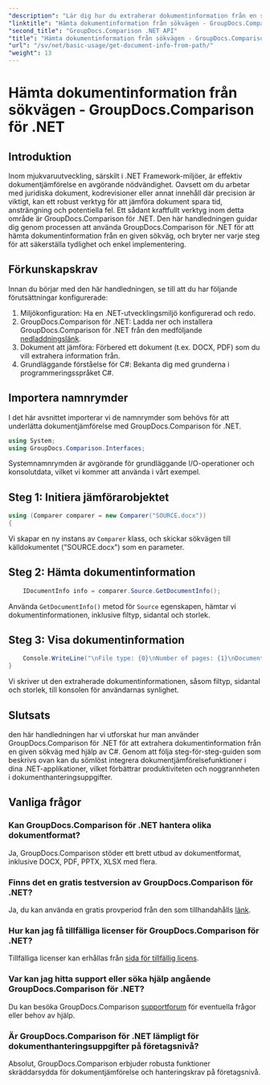```yaml
---
"description": "Lär dig hur du extraherar dokumentinformation från en sökväg med GroupDocs.Comparison för .NET. Enkla steg för effektiv dokumenthantering i C#."
"linktitle": "Hämta dokumentinformation från sökvägen - GroupDocs.Comparison för .NET"
"second_title": "GroupDocs.Comparison .NET API"
"title": "Hämta dokumentinformation från sökvägen - GroupDocs.Comparison för .NET"
"url": "/sv/net/basic-usage/get-document-info-from-path/"
"weight": 13
---
```


# Hämta dokumentinformation från sökvägen - GroupDocs.Comparison för .NET

## Introduktion
Inom mjukvaruutveckling, särskilt i .NET Framework-miljöer, är effektiv dokumentjämförelse en avgörande nödvändighet. Oavsett om du arbetar med juridiska dokument, kodrevisioner eller annat innehåll där precision är viktigt, kan ett robust verktyg för att jämföra dokument spara tid, ansträngning och potentiella fel. Ett sådant kraftfullt verktyg inom detta område är GroupDocs.Comparison för .NET. Den här handledningen guidar dig genom processen att använda GroupDocs.Comparison för .NET för att hämta dokumentinformation från en given sökväg, och bryter ner varje steg för att säkerställa tydlighet och enkel implementering.
## Förkunskapskrav
Innan du börjar med den här handledningen, se till att du har följande förutsättningar konfigurerade:
1. Miljökonfiguration: Ha en .NET-utvecklingsmiljö konfigurerad och redo.
2. GroupDocs.Comparison för .NET: Ladda ner och installera GroupDocs.Comparison för .NET från den medföljande [nedladdningslänk](https://releases.groupdocs.com/comparison/net/).
3. Dokument att jämföra: Förbered ett dokument (t.ex. DOCX, PDF) som du vill extrahera information från.
4. Grundläggande förståelse för C#: Bekanta dig med grunderna i programmeringsspråket C#.

## Importera namnrymder
I det här avsnittet importerar vi de namnrymder som behövs för att underlätta dokumentjämförelse med GroupDocs.Comparison för .NET.
```csharp
using System;
using GroupDocs.Comparison.Interfaces;
```

Systemnamnrymden är avgörande för grundläggande I/O-operationer och konsolutdata, vilket vi kommer att använda i vårt exempel.

## Steg 1: Initiera jämförarobjektet
```csharp
using (Comparer comparer = new Comparer("SOURCE.docx"))
{
```
Vi skapar en ny instans av `Comparer` klass, och skickar sökvägen till källdokumentet ("SOURCE.docx") som en parameter.
## Steg 2: Hämta dokumentinformation
```csharp
    IDocumentInfo info = comparer.Source.GetDocumentInfo();
```
Använda `GetDocumentInfo()` metod för `Source` egenskapen, hämtar vi dokumentinformationen, inklusive filtyp, sidantal och storlek.
## Steg 3: Visa dokumentinformation
```csharp
    Console.WriteLine("\nFile type: {0}\nNumber of pages: {1}\nDocument size: {2} bytes", info.FileType, info.PageCount, info.Size);
}
```
Vi skriver ut den extraherade dokumentinformationen, såsom filtyp, sidantal och storlek, till konsolen för användarnas synlighet.

## Slutsats
den här handledningen har vi utforskat hur man använder GroupDocs.Comparison för .NET för att extrahera dokumentinformation från en given sökväg med hjälp av C#. Genom att följa steg-för-steg-guiden som beskrivs ovan kan du sömlöst integrera dokumentjämförelsefunktioner i dina .NET-applikationer, vilket förbättrar produktiviteten och noggrannheten i dokumenthanteringsuppgifter.
## Vanliga frågor
### Kan GroupDocs.Comparison för .NET hantera olika dokumentformat?
Ja, GroupDocs.Comparison stöder ett brett utbud av dokumentformat, inklusive DOCX, PDF, PPTX, XLSX med flera.
### Finns det en gratis testversion av GroupDocs.Comparison för .NET?
Ja, du kan använda en gratis provperiod från den som tillhandahålls [länk](https://releases.groupdocs.com/).
### Hur kan jag få tillfälliga licenser för GroupDocs.Comparison för .NET?
Tillfälliga licenser kan erhållas från [sida för tillfällig licens](https://purchase.groupdocs.com/temporary-license/).
### Var kan jag hitta support eller söka hjälp angående GroupDocs.Comparison för .NET?
Du kan besöka GroupDocs.Comparison [supportforum](https://forum.groupdocs.com/c/comparison/12) för eventuella frågor eller behov av hjälp.
### Är GroupDocs.Comparison för .NET lämpligt för dokumenthanteringsuppgifter på företagsnivå?
Absolut, GroupDocs.Comparison erbjuder robusta funktioner skräddarsydda för dokumentjämförelse och hanteringskrav på företagsnivå.